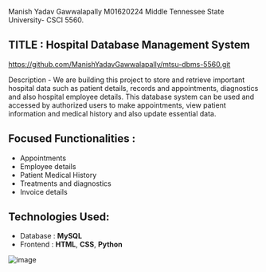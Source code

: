Manish Yadav Gawwalapally
M01620224
Middle Tennessee State University- CSCI 5560.
## TITLE : Hospital Database Management System

https://github.com/ManishYadavGawwalapally/mtsu-dbms-5560.git

Description -
We are building this project to store and retrieve important hospital data such as patient details, records and appointments, diagnostics and also hospital employee details. This database system can be used and accessed by authorized users to make appointments, view patient information and medical history and also update essential data.

## Focused Functionalities :
- Appointments
- Employee details
- Patient Medical History
- Treatments and diagnostics
- Invoice details


## Technologies Used:
- Database : **MySQL** 
- Frontend : **HTML**, **CSS**, **Python**


![image](https://github.com/user-attachments/assets/6074ce5b-7ccc-4568-b352-2d092e79a905)
